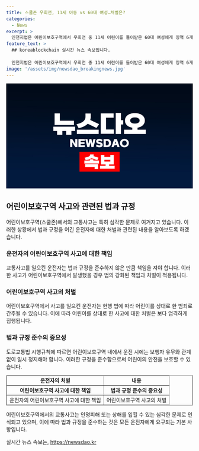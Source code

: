 ```yaml
---
title: 스쿨존 우회전, 11세 아동 vs 60대 여성…처벌은?
categories:
  - News
excerpt: >
  인천지법은 어린이보호구역에서 우회전 중 11세 어린이를 들이받은 60대 여성에게 징역 6개월에 집행유예 1년을 선고했다. 일시 정지를 하지 않고 우회전한 책임으로 기소된 A씨는 피해자와 합의하고 자동차 보험에 가입돼 있어 형량이 경감됐다. 재판부는 어린이를 보호하기 위한 법의 취지를 감안하여 가볍지 않은 죄임을 강조했다. 특히 어린이보호구역 내에서는 보행자 유무와 관계없이 일시 정지가 필요하다. (문장 수: 10, 글자 수: 314)
feature_text: >
  ## koreablockchain 실시간 뉴스 속보입니다.

  인천지법은 어린이보호구역에서 우회전 중 11세 어린이를 들이받은 60대 여성에게 징역 6개월에 집행유예 1년을 선고했다. 일시 정지를 하지 않고 우회전한 책임으로 기소된 A씨는 피해자와 합의하고 자동차 보험에 가입돼 있어 형량이 경감됐다. 재판부는 어린이를 보호하기 위한 법의 취지를 감안하여 가볍지 않은 죄임을 강조했다. 특히 어린이보호구역 내에서는 보행자 유무와 관계없이 일시 정지가 필요하다. (문장 수: 10, 글자 수: 314)
image: '/assets/img/newsdao_breakingnews.jpg'
---
```


<p><img src="/assets/img/newsdao_breakingnews.jpg" alt="koreablockchain 속보" /></p>

<h2 data-ke-size="size26">어린이보호구역 사고와 관련된 법과 규정</h2>

<p data-ke-size="size16">어린이보호구역(스쿨존)에서의 교통사고는 특히 심각한 문제로 여겨지고 있습니다. 이러한 상황에서 법과 규정을 어긴 운전자에 대한 처벌과 관련된 내용을 알아보도록 하겠습니다.</p>

<h3>운전자의 어린이보호구역 사고에 대한 책임</h3>

<p data-ke-size="size16">교통사고를 일으킨 운전자는 법과 규정을 준수하지 않은 만큼 책임을 져야 합니다. 이러한 사고가 어린이보호구역에서 발생했을 경우 법의 강화된 책임과 처벌이 적용됩니다.</p>

<h3>어린이보호구역 사고의 처벌</h3>

<p data-ke-size="size16">어린이보호구역에서 사고를 일으킨 운전자는 현행 법에 따라 어린이를 상대로 한 범죄로 간주될 수 있습니다. 이에 따라 어린이를 상대로 한 사고에 대한 처벌은 보다 엄격하게 집행됩니다.</p>

<h3>법과 규정 준수의 중요성</h3>

<p data-ke-size="size16">도로교통법 시행규칙에 따르면 어린이보호구역 내에서 운전 시에는 보행자 유무와 관계없이 일시 정지해야 합니다. 이러한 규정을 준수함으로써 어린이의 안전을 보호할 수 있습니다.</p>

<table style="width: 100%;" border="1">
<tbody>
<tr>
<td style="text-align: center; height: 17px;"><b>운전자의 처벌</b></td>
<td style="text-align: center; height: 17px;"><b>내용</b></td>
</tr>
<tr>
<td style="text-align: center; height: 17px;"><b>어린이보호구역 사고에 대한 책임</b></td>
<td style="text-align: center; height: 17px;"><b>법과 규정 준수의 중요성</b></td>
</tr>
<tr>
<td style="text-align: center; height: 17px;">운전자의 어린이보호구역 사고에 대한 책임</td>
<td style="text-align: center; height: 17px;">어린이보호구역 사고의 처벌</td>
</tr>
</tbody>
</table>

<p data-ke-size="size16">어린이보호구역에서의 교통사고는 인명피해 또는 상해를 입힐 수 있는 심각한 문제로 인식되고 있으며, 이에 따라 법과 규정을 준수하는 것은 모든 운전자에게 요구되는 기본 사항입니다.</p>
실시간 뉴스 속보는, <a href="https://newsdao.kr" rel="dofollow">https://newsdao.kr</a>


